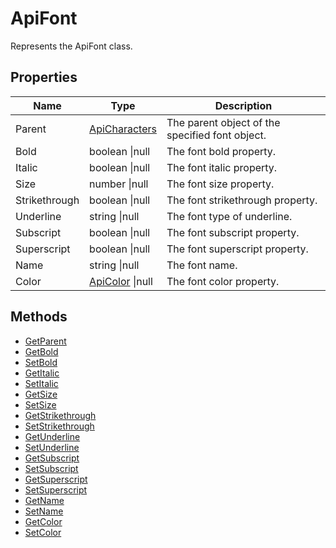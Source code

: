 # ApiFont

Represents the ApiFont class.

## Properties

| Name | Type | Description |
| ---- | ---- | ----------- |
| Parent | [ApiCharacters](../../ApiCharacters/ApiCharacters.md) | The parent object of the specified font object. |
| Bold | boolean &#124;null | The font bold property. |
| Italic | boolean &#124;null | The font italic property. |
| Size | number &#124;null | The font size property. |
| Strikethrough | boolean &#124;null | The font strikethrough property. |
| Underline | string &#124;null | The font type of underline. |
| Subscript | boolean &#124;null | The font subscript property. |
| Superscript | boolean &#124;null | The font superscript property. |
| Name | string &#124;null | The font name. |
| Color | [ApiColor](../../ApiColor/ApiColor.md) &#124;null | The font color property. |

## Methods

- [GetParent](./Methods/GetParent.md)
- [GetBold](./Methods/GetBold.md)
- [SetBold](./Methods/SetBold.md)
- [GetItalic](./Methods/GetItalic.md)
- [SetItalic](./Methods/SetItalic.md)
- [GetSize](./Methods/GetSize.md)
- [SetSize](./Methods/SetSize.md)
- [GetStrikethrough](./Methods/GetStrikethrough.md)
- [SetStrikethrough](./Methods/SetStrikethrough.md)
- [GetUnderline](./Methods/GetUnderline.md)
- [SetUnderline](./Methods/SetUnderline.md)
- [GetSubscript](./Methods/GetSubscript.md)
- [SetSubscript](./Methods/SetSubscript.md)
- [GetSuperscript](./Methods/GetSuperscript.md)
- [SetSuperscript](./Methods/SetSuperscript.md)
- [GetName](./Methods/GetName.md)
- [SetName](./Methods/SetName.md)
- [GetColor](./Methods/GetColor.md)
- [SetColor](./Methods/SetColor.md)
